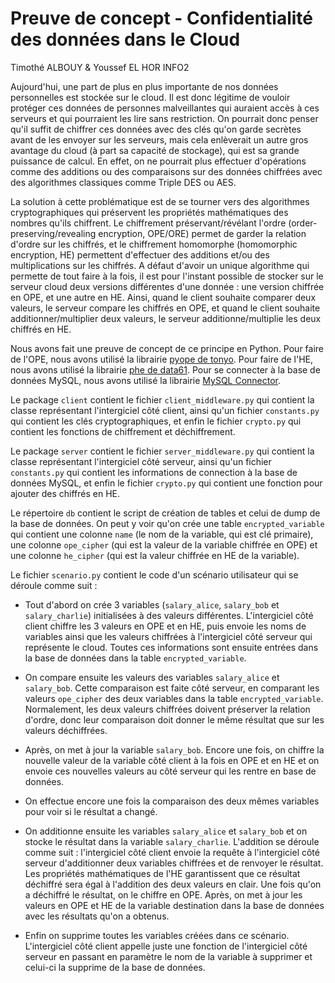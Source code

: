 # Preuve de concept - Confidentialité des données dans le Cloud

Timothé ALBOUY & Youssef EL HOR
INFO2

Aujourd'hui, une part de plus en plus importante de nos données personnelles est stockée sur le cloud.
Il est donc légitime de vouloir protéger ces données de personnes malveillantes qui auraient accès à ces serveurs et qui
pourraient les lire sans restriction.
On pourrait donc penser qu'il suffit de chiffrer ces données avec des clés qu'on garde secrètes avant de les envoyer sur
les serveurs, mais cela enlèverait un autre gros avantage du cloud (à part sa capacité de stockage), qui est sa grande
puissance de calcul.
En effet, on ne pourrait plus effectuer d'opérations comme des additions ou des comparaisons sur des données chiffrées
avec des algorithmes classiques comme Triple DES ou AES.

La solution à cette problématique est de se tourner vers des algorithmes cryptographiques qui préservent les propriétés
mathématiques des nombres qu'ils chiffrent.
Le chiffrement préservant/révélant l'ordre (order-preserving/revealing encryption, OPE/ORE) permet de garder la relation
d'ordre sur les chiffrés, et le chiffrement homomorphe (homomorphic encryption, HE) permettent d'effectuer des additions
et/ou des multiplications sur les chiffrés.
A défaut d'avoir un unique algorithme qui permette de tout faire à la fois, il est pour l'instant possible de stocker
sur le serveur cloud deux versions différentes d'une donnée : une version chiffrée en OPE, et une autre en HE.
Ainsi, quand le client souhaite comparer deux valeurs, le serveur compare les chiffrés en OPE, et quand le client
souhaite additionner/multiplier deux valeurs, le serveur additionne/multiplie les deux chiffrés en HE.

Nous avons fait une preuve de concept de ce principe en Python. Pour faire de l'OPE, nous avons utilisé la librairie
[pyope de tonyo](https://github.com/tonyo/pyope). Pour faire de l'HE, nous avons utilisé la librairie
[phe de data61](https://github.com/data61/python-paillier). Pour se connecter à la base de données MySQL, nous avons
utilisé la librairie [MySQL Connector](https://github.com/mysql/mysql-connector-python).
 
Le package `client` contient le fichier `client_middleware.py` qui contient la classe représentant l'intergiciel côté
client, ainsi qu'un fichier `constants.py` qui contient les clés cryptographiques, et enfin le fichier `crypto.py` qui
contient les fonctions de chiffrement et déchiffrement.

Le package `server` contient le fichier `server_middleware.py` qui contient la classe représentant l'intergiciel côté
serveur, ainsi qu'un fichier `constants.py` qui contient les informations de connection à la base de données MySQL, et
enfin le fichier `crypto.py` qui contient une fonction pour ajouter des chiffrés en HE.

Le répertoire `db` contient le script de création de tables et celui de dump de la base de données. On peut y voir qu'on
crée une table `encrypted_variable` qui contient une colonne `name` (le nom de la variable, qui est clé primaire), une
colonne `ope_cipher` (qui est la valeur de la variable chiffrée en OPE) et une colonne `he_cipher` (qui est la valeur
chiffrée en HE de la variable).

Le fichier `scenario.py` contient le code d'un scénario utilisateur qui se déroule comme suit :

- Tout d'abord on crée 3 variables (`salary_alice`, `salary_bob` et `salary_charlie`) initialisées à des valeurs
différentes. L'intergiciel côté client chiffre les 3 valeurs en OPE et en HE, puis envoie les noms de variables ainsi
que les valeurs chiffrées à l'intergiciel côté serveur qui représente le cloud. Toutes ces informations sont ensuite
entrées dans la base de données dans la table `encrypted_variable`.

- On compare ensuite les valeurs des variables `salary_alice` et `salary_bob`. Cette comparaison est faite côté serveur,
en comparant les valeurs `ope_cipher` des deux variables dans la table `encrypted_variable`. Normalement, les deux
valeurs chiffrées doivent préserver la relation d'ordre, donc leur comparaison doit donner le même résultat que sur les
valeurs déchiffrées.

- Après, on met à jour la variable `salary_bob`. Encore une fois, on chiffre la nouvelle valeur de la variable côté
client à la fois en OPE et en HE et on envoie ces nouvelles valeurs au côté serveur qui les rentre en base de données.

- On effectue encore une fois la comparaison des deux mêmes variables pour voir si le résultat a changé.

- On additionne ensuite les variables `salary_alice` et `salary_bob` et on stocke le résultat dans la variable
`salary_charlie`. L'addition se déroule comme suit : l'intergiciel côté client envoie la requête à l'intergiciel côté
serveur d'additionner deux variables chiffrées et de renvoyer le résultat. Les propriétés mathématiques de l'HE
garantissent que ce résultat déchiffré sera égal à l'addition des deux valeurs en clair. Une fois qu'on a déchiffré le
résultat, on le chiffre en OPE. Après, on met à jour les valeurs en OPE et HE de la variable destination dans la base de
données avec les résultats qu'on a obtenus.

- Enfin on supprime toutes les variables créées dans ce scénario. L'intergiciel côté client appelle juste une fonction
de l'intergiciel côté serveur en passant en paramètre le nom de la variable à supprimer et celui-ci la supprime de la
base de données.